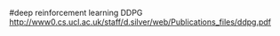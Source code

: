 #deep reinforcement learning
DDPG http://www0.cs.ucl.ac.uk/staff/d.silver/web/Publications_files/ddpg.pdf
